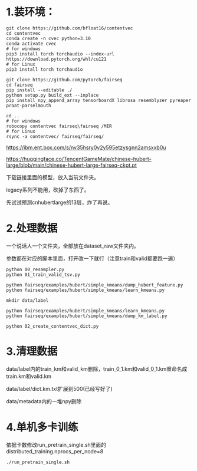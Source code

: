 # 1.装环境：
```
git clone https://github.com/bfloat16/contentvec
cd contentvec
conda create -n cvec python=3.10
conda activate cvec
# for windows
pip3 install torch torchaudio --index-url https://download.pytorch.org/whl/cu121
# for Linux
pip3 install torch torchaudio

git clone https://github.com/pytorch/fairseq
cd fairseq
pip install --editable ./
python setup.py build_ext --inplace
pip install npy_append_array tensorboardX librosa resemblyzer pyreaper praat-parselmouth

cd ..
# for windows
robocopy contentvec fairseq\fairseq /MIR
# for Linux
rsync -a contentvec/ fairseq/fairseq/
```
https://ibm.ent.box.com/s/nv35hsry0v2y595etzysgnn2amsxxb0u

https://huggingface.co/TencentGameMate/chinese-hubert-large/blob/main/chinese-hubert-large-fairseq-ckpt.pt

下载链接里面的模型，放入当前文件夹。

legacy系列不能用，砍掉了东西了。

先试试预测cnhubertlarge的13层，炸了再说。

# 2.处理数据
一个说话人一个文件夹，全部放在dataset_raw文件夹内。

参数都在对应的脚本里面，打开改一下就行（注意train和valid都要跑一遍）
```
python 00_resampler.py
python 01_train_valid_tsv.py

python fairseq/examples/hubert/simple_kmeans/dump_hubert_feature.py
python fairseq/examples/hubert/simple_kmeans/learn_kmeans.py

mkdir data/label

python fairseq/examples/hubert/simple_kmeans/learn_kmeans.py
python fairseq/examples/hubert/simple_kmeans/dump_km_label.py

python 02_create_contentvec_dict.py
```
# 3.清理数据

data/label内的train_km和valid_km删除，train_0_1.km和valid_0_1.km重命名成train.km和valid.km

data/label/dict.km.txt扩展到500(已经写好了)

data/metadata内的一堆npy删除

# 4.单机多卡训练

依据卡数修改run_pretrain_single.sh里面的distributed_training.nprocs_per_node=8
```
./run_pretrain_single.sh
```
